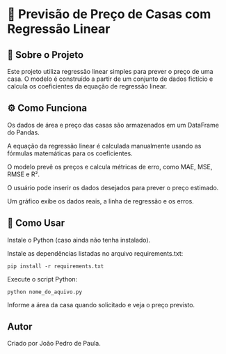 # 🏡 Previsão de Preço de Casas com Regressão Linear

## 📌 Sobre o Projeto
Este projeto utiliza regressão linear simples para prever o preço de uma casa. O modelo é construído a partir de um conjunto de dados fictício e calcula os coeficientes da equação de regressão linear.

## ⚙️ Como Funciona

Os dados de área e preço das casas são armazenados em um DataFrame do Pandas.

A equação da regressão linear é calculada manualmente usando as fórmulas matemáticas para os coeficientes.

O modelo prevê os preços e calcula métricas de erro, como MAE, MSE, RMSE e R².

O usuário pode inserir os dados desejados para prever o preço estimado.

Um gráfico exibe os dados reais, a linha de regressão e os erros.

## 🚀 Como Usar

Instale o Python (caso ainda não tenha instalado).

Instale as dependências listadas no arquivo requirements.txt:

    pip install -r requirements.txt

Execute o script Python:

    python nome_do_aquivo.py
    
Informe a área da casa quando solicitado e veja o preço previsto.

## Autor

Criado por João Pedro de Paula.
